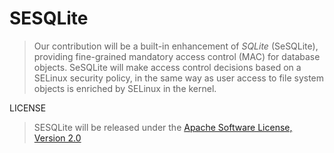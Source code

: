 # SESQLite #
>Our contribution will be a built-in enhancement of *SQLite* (SeSQLite), providing fine-grained mandatory access control (MAC) for database objects. SeSQLite will make access control decisions based on a SELinux security policy, in the same way as user access to file system objects is enriched by SELinux in the kernel.



LICENSE
>SESQLite will be released under the [Apache Software License, Version 2.0](http://www.apache.org/licenses/LICENSE-2.0.html)